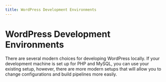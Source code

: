 ```yaml
---
title: WordPress Development Environments
---
```


# WordPress Development Environments

There are several modern choices for developing WordPress locally. If your development machine is set up for PHP and MySQL, you can use your existing setup, however, there are more modern setups that will allow you to change configurations and build pipelines more easily.

##
